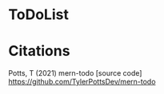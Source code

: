 # ToDoList

# Citations
Potts, T (2021) mern-todo [source code] https://github.com/TylerPottsDev/mern-todo